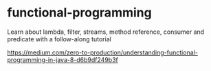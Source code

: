 # functional-programming

Learn about lambda, filter, streams, method reference, consumer and predicate with a follow-along tutorial

https://medium.com/zero-to-production/understanding-functional-programming-in-java-8-d6b9df249b3f
